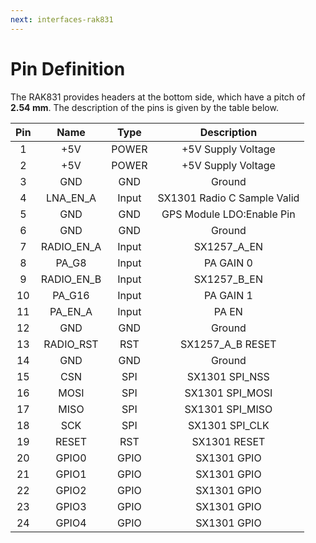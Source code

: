```yaml
---
next: interfaces-rak831
---
```


# Pin Definition

The RAK831 provides headers at the bottom side, which have a pitch of **2.54 mm**. The description of the pins is given by the table below. 

<rk-img
  src="/assets/images/datasheet/rak831/pin-assignment.jpg"
  width="100%"
  figure-number="1"
  caption="RAK831 LPWAN Gateway Pin Assignment"
/>

| Pin | Name | Type | Description | 
| :----: | :----: | :----: | :----: | 
| 1 | +5V | POWER | +5V Supply Voltage | 
| 2 | +5V | POWER | +5V Supply Voltage | 
| 3 | GND | GND | Ground | 
| 4 | LNA_EN_A | Input | SX1301 Radio C Sample Valid | 
| 5 | GND | GND | GPS Module LDO:Enable Pin | 
| 6 | GND | GND | Ground | 
| 7 | RADIO_EN_A | Input | SX1257_A_EN | 
| 8 | PA_G8 | Input | PA GAIN 0 | 
| 9 | RADIO_EN_B | Input | SX1257_B_EN | 
| 10 | PA_G16 | Input | PA GAIN 1 | 
| 11 | PA_EN_A | Input | PA EN | 
| 12 | GND | GND | Ground | 
| 13 | RADIO_RST | RST | SX1257_A_B RESET | 
| 14 | GND | GND | Ground | 
| 15 | CSN | SPI | SX1301 SPI_NSS | 
| 16 | MOSI | SPI | SX1301 SPI_MOSI | 
| 17 | MISO | SPI | SX1301 SPI_MISO | 
| 18 | SCK | SPI | SX1301 SPI_CLK | 
| 19 | RESET | RST | SX1301 RESET | 
| 20 | GPIO0 | GPIO | SX1301 GPIO | 
| 21 | GPIO1 | GPIO | SX1301 GPIO | 
| 22 | GPIO2 | GPIO | SX1301 GPIO | 
| 23 | GPIO3 | GPIO | SX1301 GPIO | 
| 24 | GPIO4 | GPIO | SX1301 GPIO | 


